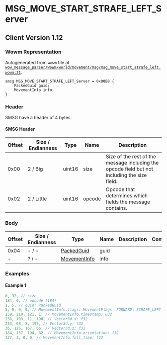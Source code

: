 # MSG_MOVE_START_STRAFE_LEFT_Server

## Client Version 1.12

### Wowm Representation

Autogenerated from `wowm` file at [`wow_message_parser/wowm/world/movement/msg/msg_move_start_strafe_left.wowm:31`](https://github.com/gtker/wow_messages/tree/main/wow_message_parser/wowm/world/movement/msg/msg_move_start_strafe_left.wowm#L31).
```rust,ignore
smsg MSG_MOVE_START_STRAFE_LEFT_Server = 0x00B8 {
    PackedGuid guid;
    MovementInfo info;
}
```
### Header

SMSG have a header of 4 bytes.

#### SMSG Header

| Offset | Size / Endianness | Type   | Name   | Description |
| ------ | ----------------- | ------ | ------ | ----------- |
| 0x00   | 2 / Big           | uint16 | size   | Size of the rest of the message including the opcode field but not including the size field.|
| 0x02   | 2 / Little        | uint16 | opcode | Opcode that determines which fields the message contains.|

### Body

| Offset | Size / Endianness | Type | Name | Description | Comment |
| ------ | ----------------- | ---- | ---- | ----------- | ------- |
| 0x04 | - / - | [PackedGuid](../spec/packed-guid.md) | guid |  |  |
| - | ? / - | [MovementInfo](movementinfo.md) | info |  |  |

### Examples

#### Example 1

```c
0, 32, // size
184, 0, // opcode (184)
1, 5, // guid: PackedGuid
5, 0, 0, 0, // MovementInfo.flags: MovementFlags  FORWARD| STRAFE_LEFT (5)
159, 210, 121, 1, // MovementInfo.timestamp: u32
238, 193, 11, 198, // Vector3d.x: f32
253, 68, 8, 195, // Vector3d.y: f32
36, 126, 167, 66, // Vector3d.z: f32
184, 157, 194, 62, // MovementInfo.orientation: f32
127, 3, 0, 0, // MovementInfo.fall_time: f32
```
